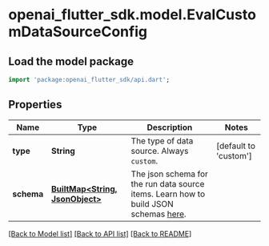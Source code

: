 # openai_flutter_sdk.model.EvalCustomDataSourceConfig

## Load the model package
```dart
import 'package:openai_flutter_sdk/api.dart';
```

## Properties
Name | Type | Description | Notes
------------ | ------------- | ------------- | -------------
**type** | **String** | The type of data source. Always `custom`. | [default to 'custom']
**schema** | [**BuiltMap&lt;String, JsonObject&gt;**](JsonObject.md) | The json schema for the run data source items. Learn how to build JSON schemas [here](https://json-schema.org/).  | 

[[Back to Model list]](../README.md#documentation-for-models) [[Back to API list]](../README.md#documentation-for-api-endpoints) [[Back to README]](../README.md)



